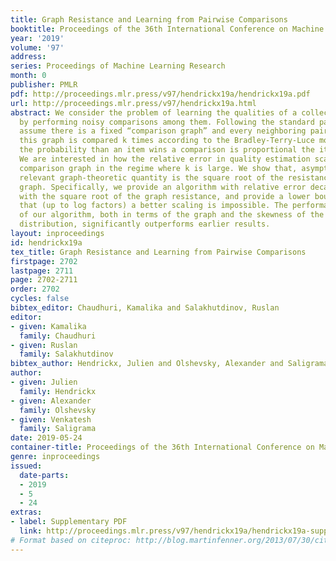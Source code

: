 ```yaml
---
title: Graph Resistance and Learning from Pairwise Comparisons
booktitle: Proceedings of the 36th International Conference on Machine Learning
year: '2019'
volume: '97'
address: 
series: Proceedings of Machine Learning Research
month: 0
publisher: PMLR
pdf: http://proceedings.mlr.press/v97/hendrickx19a/hendrickx19a.pdf
url: http://proceedings.mlr.press/v97/hendrickx19a.html
abstract: We consider the problem of learning the qualities of a collection of items
  by performing noisy comparisons among them. Following the standard paradigm, we
  assume there is a fixed “comparison graph” and every neighboring pair of items in
  this graph is compared k times according to the Bradley-Terry-Luce model (where
  the probability than an item wins a comparison is proportional the item quality).
  We are interested in how the relative error in quality estimation scales with the
  comparison graph in the regime where k is large. We show that, asymptotically, the
  relevant graph-theoretic quantity is the square root of the resistance of the comparison
  graph. Specifically, we provide an algorithm with relative error decay that scales
  with the square root of the graph resistance, and provide a lower bound showing
  that (up to log factors) a better scaling is impossible. The performance guarantee
  of our algorithm, both in terms of the graph and the skewness of the item quality
  distribution, significantly outperforms earlier results.
layout: inproceedings
id: hendrickx19a
tex_title: Graph Resistance and Learning from Pairwise Comparisons
firstpage: 2702
lastpage: 2711
page: 2702-2711
order: 2702
cycles: false
bibtex_editor: Chaudhuri, Kamalika and Salakhutdinov, Ruslan
editor:
- given: Kamalika
  family: Chaudhuri
- given: Ruslan
  family: Salakhutdinov
bibtex_author: Hendrickx, Julien and Olshevsky, Alexander and Saligrama, Venkatesh
author:
- given: Julien
  family: Hendrickx
- given: Alexander
  family: Olshevsky
- given: Venkatesh
  family: Saligrama
date: 2019-05-24
container-title: Proceedings of the 36th International Conference on Machine Learning
genre: inproceedings
issued:
  date-parts:
  - 2019
  - 5
  - 24
extras:
- label: Supplementary PDF
  link: http://proceedings.mlr.press/v97/hendrickx19a/hendrickx19a-supp.pdf
# Format based on citeproc: http://blog.martinfenner.org/2013/07/30/citeproc-yaml-for-bibliographies/
---
```

